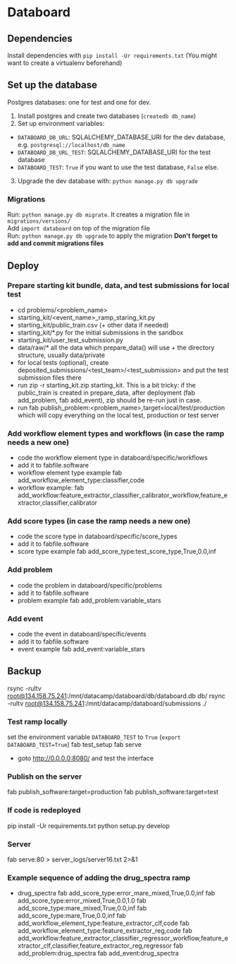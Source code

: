 # Databoard

## Dependencies

Install dependencies with `pip install -Ur requirements.txt`
(You might want to create a virtualenv beforehand)

## Set up the database

Postgres databases: one for test and one for dev.   
1. Install postgres and create two databases (`createdb db_name`)  
2. Set up environment variables:  
* `DATABOARD_DB_URL`: SQLALCHEMY_DATABASE_URI for the dev database, e.g. `postgresql://localhost/db_name`  
* `DATABOARD_DB_URL_TEST`: SQLALCHEMY_DATABASE_URI for the test database  
* `DATABOARD_TEST`: `True` if you want to use the test database, `False` else.  
3. Upgrade the dev database with: `python manage.py db upgrade`  

### Migrations
Run: `python manage.py db migrate`. It creates a migration file in `migrations/versions/`  
Add `import databoard` on top of the migration file  
Run: `python manage.py db upgrade` to apply the migration
**Don't forget to add and commit migrations files**

## Deploy

### Prepare starting kit bundle, data, and test submissions for local test

 - cd problems/<problem_name>
 - starting_kit/<event_name>_ramp_staring_kit.py
 - starting_kit/public_train.csv (+ other data if needed)
 - starting_kit/*.py for the initial submissions in the sandbox
 - starting_kit/user_test_submission.py
 - data/raw/* all the data which prepare_data() will use + the directory structure, usually data/private
 - for local tests (optional), create deposited_submissions/<test_team>/<test_submission> and put the test submission files there
 - run 
zip -r starting_kit.zip starting_kit. 
   This is a bit tricky: if the public_train is created in prepare_data, after deployment (fab add_problem, fab add_event), zip should be re-run just in case.
 - run
fab publish_problem:<problem_name>,target=local/test/production
   which will copy everything on the local test, production or test server

### Add workflow element types and workflows (in case the ramp needs a new one)

 - code the workflow element type in databoard/specific/workflows
 - add it to fabfile.software
 - workflow element type example
fab add_workflow_element_type:classifier,code
 - workflow example:
fab add_workflow:feature_extractor_classifier_calibrator_workflow,feature_extractor,classifier,calibrator

### Add score types (in case the ramp needs a new one)

 - code the score type in databoard/specific/score_types
 - add it to fabfile.software
 - score type example
fab add_score_type:test_score_type,True,0.0,inf

### Add problem
 
 - code the problem in databoard/specific/problems
 - add it to fabfile.software
 - problem example
fab add_problem:variable_stars

### Add event
 
 - code the event in databoard/specific/events
 - add it to fabfile.software
 - event example
fab add_event:variable_stars

## Backup

rsync -rultv root@134.158.75.241:/mnt/datacamp/databoard/db/databoard.db db/
rsync -rultv root@134.158.75.241:/mnt/datacamp/databoard/submissions ./

### Test ramp locally

set the environment variable `DATABOARD_TEST` to `True` (`export DATABOARD_TEST=True`)
fab test_setup
fab serve
 - goto http://0.0.0.0:8080/ and test the interface

### Publish on the server

fab publish_software:target=production
fab publish_software:target=test

### If code is redeployed

pip install -Ur requirements.txt
python setup.py develop

### Server

fab serve:80 > server_logs/server16.txt 2>&1


### Example sequence of adding the drug_spectra ramp

 - drug_spectra
fab add_score_type:error_mare_mixed,True,0.0,inf
fab add_score_type:error_mixed,True,0.0,1.0 
fab add_score_type:mare_mixed,True,0.0,inf 
fab add_score_type:mare,True,0.0,inf
fab add_workflow_element_type:feature_extractor_clf,code
fab add_workflow_element_type:feature_extractor_reg,code 
fab add_workflow:feature_extractor_classifier_regressor_workflow,feature_extractor_clf,classifier,feature_extractor_reg,regressor
fab add_problem:drug_spectra 
fab add_event:drug_spectra

